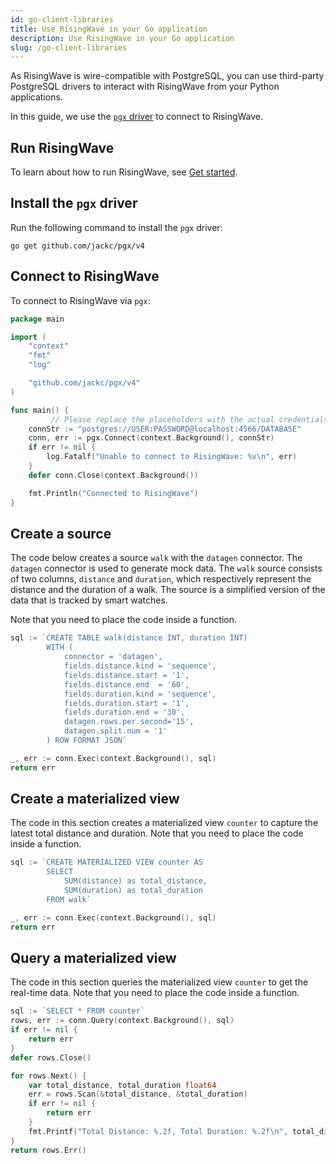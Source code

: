 ```yaml
---
id: go-client-libraries
title: Use RisingWave in your Go application
description: Use RisingWave in your Go application
slug: /go-client-libraries
---
```

<head>
  <link rel="canonical" href="https://docs.risingwave.com/docs/current/go-client-libraries/" />
</head>

As RisingWave is wire-compatible with PostgreSQL, you can use third-party PostgreSQL drivers to interact with RisingWave from your Python applications.

In this guide, we use the [`pgx` driver](https://github.com/jackc/pgx) to connect to RisingWave.

## Run RisingWave

To learn about how to run RisingWave, see [Get started](/get-started.md).
## Install the `pgx` driver

Run the following command to install the `pgx` driver:

```shell
go get github.com/jackc/pgx/v4
```

## Connect to RisingWave

To connect to RisingWave via `pgx`:

```go
package main

import (
	"context"
	"fmt"
	"log"

	"github.com/jackc/pgx/v4"
)

func main() {
         // Please replace the placeholders with the actual credentials.
	connStr := "postgres://USER:PASSWORD@localhost:4566/DATABASE"
	conn, err := pgx.Connect(context.Background(), connStr)
	if err != nil {
		log.Fatalf("Unable to connect to RisingWave: %v\n", err)
	}
	defer conn.Close(context.Background())

	fmt.Println("Connected to RisingWave")
}
```

## Create a source

The code below creates a source `walk` with the `datagen` connector. The `datagen` connector is used to generate mock data. The `walk` source consists of two columns, `distance` and `duration`, which respectively represent the distance and the duration of a walk. The source is a simplified version of the data that is tracked by smart watches.

Note that you need to place the code inside a function.

```go
sql := `CREATE TABLE walk(distance INT, duration INT)
        WITH ( 
            connector = 'datagen',
            fields.distance.kind = 'sequence',
            fields.distance.start = '1',
            fields.distance.end  = '60',
            fields.duration.kind = 'sequence',
            fields.duration.start = '1',
            fields.duration.end = '30',
            datagen.rows.per.second='15',
            datagen.split.num = '1'
        ) ROW FORMAT JSON`

_, err := conn.Exec(context.Background(), sql)
return err
```
## Create a materialized view

The code in this section creates a materialized view `counter` to capture the latest total distance and duration. Note that you need to place the code inside a function.

```go
sql := `CREATE MATERIALIZED VIEW counter AS 
        SELECT
            SUM(distance) as total_distance,
            SUM(duration) as total_duration
        FROM walk`

_, err := conn.Exec(context.Background(), sql)
return err
```

## Query a materialized view

The code in this section queries the materialized view `counter` to get the real-time data. Note that you need to place the code inside a function.

```go
sql := `SELECT * FROM counter`
rows, err := conn.Query(context.Background(), sql)
if err != nil {
	return err
}
defer rows.Close()

for rows.Next() {
	var total_distance, total_duration float64
	err = rows.Scan(&total_distance, &total_duration)
	if err != nil {
		return err
	}
	fmt.Printf("Total Distance: %.2f, Total Duration: %.2f\n", total_distance, total_duration)
}
return rows.Err()
```